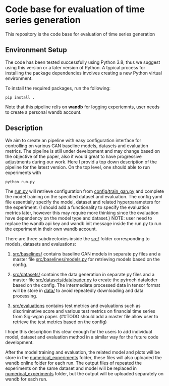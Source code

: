 Code base for evaluation of time series generation 
========================================

This repository is the code base for evaluation of time series generation 

## Environment Setup
The code has been tested successfully using Python 3.8; thus we suggest using this version or a later version of Python. A typical process for installing the package dependencies involves creating a new Python virtual environment.

To install the required packages, run the following:
```console
pip install .
```
Note that this pipeline relis on **wandb** for logging experiemnts, user needs to create a personal wandb account. 

## Description 

 We aim to create an pipeline with easy configuration interface for controlling on various GAN baseline models, datasets and evaluation metrics. The pipeline is still under development and may change based on the objective of the paper, also it would great to have progressive adjustments during our work.
Here I provid a top down description of the pipeline for the latest version. On the top level, one should able to run experiments with
 
 ```console
 python run.py
 ```
 The [run.py](run.py) will retrieve configuration from [config/train_gan.py](config/train_gan.yaml) and complete the model training on the specified dataset and evaluation. The config yaml file essentially specify the model, dataset and related hyperparameters for the experiment. (I should add a functionality to specify the evaluation metrics later, however this may require more thinking since the evaluation have dependency on the model type and dataset.)
NOTE: user need to replace the wandb api key and wandb init message inside the run.py to run the experiment in their own wandb account.

There are three subdirectories inside the [src/](src/) folder corresponding to models, datasets and evaluations:
1. [src/baselines/](src/baselines/) contains baseline GAN models in separate py files and a master file [src/baselines/models.py](src/baselines/models.py) for retrieving models based on the config.

2. [src/datasets/](src/datasets/) contains the data generation in separate py files and a master file [src/datasets/dataloader.py](src/datasets/dataloader.py) to create the pytroch dataloder based on the config. The intermediate processed data in tensor format will be store in [data/](data/) to avoid repeatedly downloading and data processing. 

3. [src/evaluations](src/evaluations/) contains test metrics and evaluations such as discriminative score and various test metrics on financial time series from Sig-wgan paper. (##TODO should add a master file allow user to retrieve the test metrics based on the config)

I hope this description this clear enough for the users to add individual model, dataset and evaluation method in a similar way for the future code development.  

After the model training and evaluation, the related model and plots will be store in the [numerical_experiments](numerical_experiemtns) folder, these files will also uploaded the wandb online folder for each run. The output files of repeated the experiments on the same dataset and model will be replaced in [numerical_experiments](numerical_experiemtns) folder, but the output will be uploaded separately on wandb for each run. 

